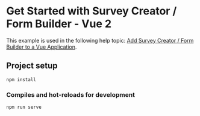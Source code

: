 # Get Started with Survey Creator / Form Builder - Vue 2

This example is used in the following help topic: [Add Survey Creator / Form Builder to a Vue Application](https://surveyjs.io/Documentation/Survey-Creator?id=get-started-vue).

## Project setup
```
npm install
```

### Compiles and hot-reloads for development
```
npm run serve
```